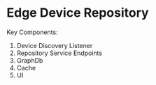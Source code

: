# Edge Device Repository

Key Components:

1. Device Discovery Listener
2. Repository Service Endpoints
3. GraphDb
4. Cache
5. UI
